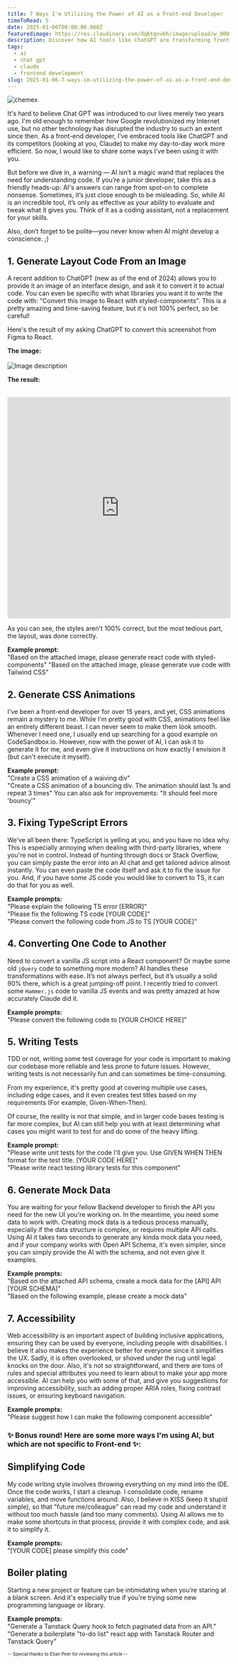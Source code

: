 ```yaml
---
title: 7 Ways I'm Utilizing the Power of AI as a Front-end Developer
timeToRead: 5
date: 2025-01-06T00:00:00.000Z
featuredimage: https://res.cloudinary.com/dq6tqnvbh/image/upload/w_900,h_600,q_auto,c_thumb/v1736193263/blog/banner_article_ai.webp
description: Discover how AI tools like ChatGPT are transforming front-end development, from generating code layouts to writing tests and fixing TypeScript errors. Learn practical tips, example prompts, and a friendly reminder that AI is an assistant, not a replacement for your coding skills.
tags:
  - ai
  - chat gpt
  - claude
  - frontend development
slug: 2025-01-06-7-ways-im-utilizing-the-power-of-ai-as-a-front-end-developer
---
```

![chemex](https://res.cloudinary.com/dq6tqnvbh/image/upload/w_900,h_600,q_auto,c_thumb/v1736193263/blog/banner_article_ai.webp)

It's hard to believe Chat GPT was introduced to our lives merely two years ago. I'm old enough to remember how Google revolutionized my Internet use, but no other technology has disrupted the industry to such an extent since then. As a front-end developer, I’ve embraced tools like ChatGPT and its competitors (looking at you, Claude) to make my day-to-day work more efficient. So now, I would like to share some ways I’ve been using it with you.

But before we dive in, a warning — AI isn’t a magic wand that replaces the need for understanding code. If you’re a junior developer, take this as a friendly heads-up: AI's answers can range from spot-on to complete nonsense. Sometimes, it’s just close enough to be misleading. So, while AI is an incredible tool, it’s only as effective as your ability to evaluate and tweak what it gives you. Think of it as a coding assistant, not a replacement for your skills.

Also, don’t forget to be polite—you never know when AI might develop a conscience. ;)

## 1. Generate Layout Code From an Image
A recent addition to ChatGPT (new as of the end of 2024) allows you to provide it an image of an interface design, and ask it to convert it to actual code. You can even be specific with what libraries you want it to write the code with:
"Convert this image to React with styled-components".
This is a pretty amazing and time-saving feature, but it's not 100% perfect, so be careful!

Here's the result of my asking ChatGPT to convert this screenshot from Figma to React.

**The image:**<br/><br/>
![Image description](https://dev-to-uploads.s3.amazonaws.com/uploads/articles/7z0xxaqgbb6tu7fmkgwj.png)

**The result:**<br/><br/>
<iframe src="https://codesandbox.io/embed/vlcmxx?view=preview+%2B+editor&module=%2Fsrc%2FApp.js"
style="width:100%; height:500px; border:0; border-radius: 4px; overflow:hidden;"
title="basic-three-js"
allow="accelerometer; ambient-light-sensor; camera; encrypted-media; geolocation; gyroscope; hid; microphone; midi; payment; usb; vr; xr-spatial-tracking"
sandbox="allow-forms allow-modals allow-popups allow-presentation allow-same-origin allow-scripts"
></iframe>

As you can see, the styles aren't 100% correct, but the most tedious part, the layout, was done correctly.

**Example prompt:**<br/>
"Based on the attached image, please generate react code with styled-components"
"Based on the attached image, please generate vue code with Tailwind CSS"

## 2. Generate CSS Animations
I've been a front-end developer for over 15 years, and yet, CSS animations remain a mystery to me. While I'm pretty good with CSS, animations feel like an entirely different beast. I can never seem to make them look smooth. Whenever I need one, I usually end up searching for a good example on CodeSandbox.io.
However, now with the power of AI, I can ask it to generate it for me, and even give it instructions on how exactly I envision it (but can't execute it myself).

**Example prompt:**<br/>
"Create a CSS animation of a waiving div"<br/>
"Create a CSS animation of a bouncing div. The animation should last 1s and repeat 3 times"
You can also ask for improvements: 
"It should feel more 'bouncy'"

## 3. Fixing TypeScript Errors
We’ve all been there: TypeScript is yelling at you, and you have no idea why. This is especially annoying when dealing with third-party libraries, where you're not in control. Instead of hunting through docs or Stack Overflow, you can simply paste the error into an AI chat and get tailored advice almost instantly.
You can even paste the code itself and ask it to fix the issue for you.
And, if you have some JS code you would like to convert to TS, it can do that for you as well.

**Example prompts:**<br/>
"Please explain the following TS error [ERROR]"<br/>
"Please fix the following TS code [YOUR CODE]"<br/>
"Please convert the following code from JS to TS [YOUR CODE]"

## 4. Converting One Code to Another
Need to convert a vanilla JS script into a React component? Or maybe some old `jQuery` code to something more modern? AI handles these transformations with ease. It’s not always perfect, but it’s usually a solid 90% there, which is a great jumping-off point.
I recently tried to convert some `Hammer.js` code to vanilla JS events and was pretty amazed at how accurately Claude did it.

**Example prompts:**<br/>
"Please convert the following code to [YOUR CHOICE HERE]"

## 5. Writing Tests
TDD or not, writing some test coverage for your code is important to making our codebase more reliable and less prone to future issues.
However, writing tests is not necessarily fun and can sometimes be time-consuming.

From my experience, it's pretty good at covering multiple use cases, including edge cases, and it even creates test titles based on my requirements (For example, Given-When-Then).

Of course, the reality is not that simple, and in larger code bases testing is far more complex, but AI can still help you with at least determining what cases you might want to test for and do some of the heavy lifting.

**Example prompt:**<br/>
"Please write unit tests for the code I'll give you. Use GIVEN WHEN THEN format for the test title. [YOUR CODE HERE]"<br/>
"Please write react testing library tests for this component"

## 6. Generate Mock Data
You are waiting for your fellow Backend developer to finish the API you need for the new UI you're working on. In the meantime, you need some data to work with. Creating mock data is a tedious process manually, especially if the data structure is complex, or requires multiple API calls.
Using AI it takes two seconds to generate any kinda mock data you need, and if your company works with Open API Schema, it's even simpler, since you can simply provide the AI with the schema, and not even give it examples.

**Example prompts:**<br/>
"Based on the attached API schema, create a mock data for the [API] API [YOUR SCHEMA]"<br/>
"Based on the following example, please create a mock data"<br/>

## 7. Accessibility
Web accessibility is an important aspect of building inclusive applications, ensuring they can be used by everyone, including people with disabilities. I believe it also makes the experience better for everyone since it simplifies the UX.
Sadly, it is often overlooked, or shoved under the rug until legal knocks on the door. Also, it's not so straightforward, and there are tons of rules and special attributes you need to learn about to make your app more accessible.
AI can help you with some of that, and give you suggestions for improving accessibility, such as adding proper ARIA roles, fixing contrast issues, or ensuring keyboard navigation.

**Example prompts:**<br/>
"Please suggest how I can make the following component accessible"
<br/>
### ✨ Bonus round! Here are some more ways I'm using AI, but which are not specific to Front-end ✨:

## Simplifying Code
My code writing style involves throwing everything on my mind into the IDE. Once the code works, I start a cleanup. I consolidate code, rename variables, and move functions around.
Also, I believe in KISS (keep it stupid simple), so that "future me/colleague" can read my code and understand it without too much hassle (and too many comments).
Using AI allows me to make some shortcuts in that process, provide it with complex code, and ask it to simplify it.

**Example prompts:**<br/>
"[YOUR CODE] please simplify this code"

## Boiler plating
Starting a new project or feature can be intimidating when you’re staring at a blank screen. And it's especially true if you're trying some new programming language or library.

**Example prompts:**<br/>
"Generate a Tanstack Query hook to fetch paginated data from an API."<br/>
"Generate a boilerplate "to-do list" react app with Tanstack Router and Tanstack Query"<br/>

<span style="font-size: 10px">-- Special thanks to Eitan Peer for reviewing this article --</span>